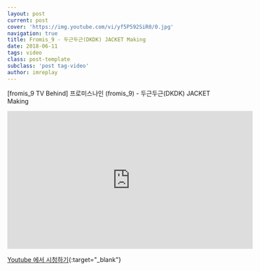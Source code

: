 ```yaml
---
layout: post
current: post
cover: 'https://img.youtube.com/vi/yf5P592SiR0/0.jpg'
navigation: true
title: Fromis_9 - 두근두근(DKDK) JACKET Making
date: 2018-06-11
tags: video
class: post-template
subclass: 'post tag-video'
author: imreplay
---
```



[fromis_9 TV Behind] 프로미스나인 (fromis_9) - 두근두근(DKDK) JACKET Making 

<iframe width="560" height="315" src="https://www.youtube.com/embed/yf5P592SiR0?rel=0" frameborder="0" allow="autoplay; encrypted-media" allowfullscreen></iframe>

[Youtube 에서 시청하기](https://www.youtube.com/watch?v=yf5P592SiR0){:target="_blank"}
